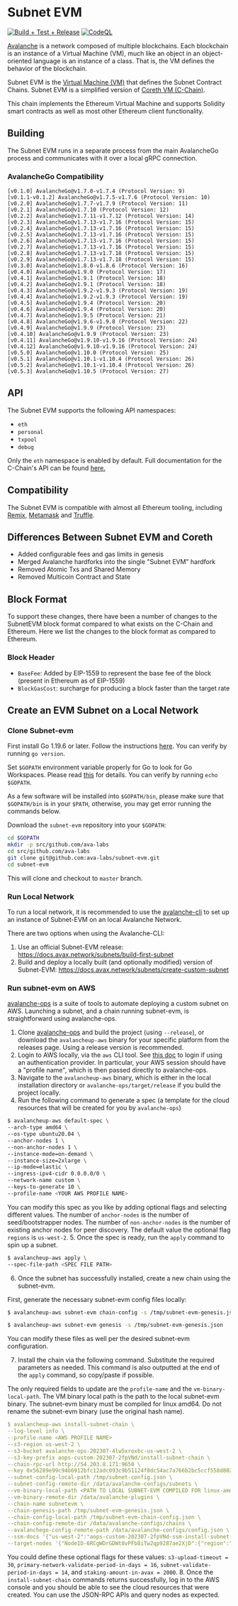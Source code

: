 # Subnet EVM

[![Build + Test + Release](https://github.com/ava-labs/subnet-evm/actions/workflows/lint-tests-release.yml/badge.svg)](https://github.com/ava-labs/subnet-evm/actions/workflows/lint-tests-release.yml)
[![CodeQL](https://github.com/ava-labs/subnet-evm/actions/workflows/codeql-analysis.yml/badge.svg)](https://github.com/ava-labs/subnet-evm/actions/workflows/codeql-analysis.yml)

[Avalanche](https://docs.avax.network/overview/getting-started/avalanche-platform) is a network composed of multiple blockchains.
Each blockchain is an instance of a Virtual Machine (VM), much like an object in an object-oriented language is an instance of a class.
That is, the VM defines the behavior of the blockchain.

Subnet EVM is the [Virtual Machine (VM)](https://docs.avax.network/learn/avalanche/virtual-machines) that defines the Subnet Contract Chains. Subnet EVM is a simplified version of [Coreth VM (C-Chain)](https://github.com/ava-labs/coreth).

This chain implements the Ethereum Virtual Machine and supports Solidity smart contracts as well as most other Ethereum client functionality.

## Building

The Subnet EVM runs in a separate process from the main AvalancheGo process and communicates with it over a local gRPC connection.

### AvalancheGo Compatibility

```text
[v0.1.0] AvalancheGo@v1.7.0-v1.7.4 (Protocol Version: 9)
[v0.1.1-v0.1.2] AvalancheGo@v1.7.5-v1.7.6 (Protocol Version: 10)
[v0.2.0] AvalancheGo@v1.7.7-v1.7.9 (Protocol Version: 11)
[v0.2.1] AvalancheGo@v1.7.10 (Protocol Version: 12)
[v0.2.2] AvalancheGo@v1.7.11-v1.7.12 (Protocol Version: 14)
[v0.2.3] AvalancheGo@v1.7.13-v1.7.16 (Protocol Version: 15)
[v0.2.4] AvalancheGo@v1.7.13-v1.7.16 (Protocol Version: 15)
[v0.2.5] AvalancheGo@v1.7.13-v1.7.16 (Protocol Version: 15)
[v0.2.6] AvalancheGo@v1.7.13-v1.7.16 (Protocol Version: 15)
[v0.2.7] AvalancheGo@v1.7.13-v1.7.16 (Protocol Version: 15)
[v0.2.8] AvalancheGo@v1.7.13-v1.7.18 (Protocol Version: 15)
[v0.2.9] AvalancheGo@v1.7.13-v1.7.18 (Protocol Version: 15)
[v0.3.0] AvalancheGo@v1.8.0-v1.8.6 (Protocol Version: 16)
[v0.4.0] AvalancheGo@v1.9.0 (Protocol Version: 17)
[v0.4.1] AvalancheGo@v1.9.1 (Protocol Version: 18)
[v0.4.2] AvalancheGo@v1.9.1 (Protocol Version: 18)
[v0.4.3] AvalancheGo@v1.9.2-v1.9.3 (Protocol Version: 19)
[v0.4.4] AvalancheGo@v1.9.2-v1.9.3 (Protocol Version: 19)
[v0.4.5] AvalancheGo@v1.9.4 (Protocol Version: 20)
[v0.4.6] AvalancheGo@v1.9.4 (Protocol Version: 20)
[v0.4.7] AvalancheGo@v1.9.5 (Protocol Version: 21)
[v0.4.8] AvalancheGo@v1.9.6-v1.9.8 (Protocol Version: 22)
[v0.4.9] AvalancheGo@v1.9.9 (Protocol Version: 23)
[v0.4.10] AvalancheGo@v1.9.9 (Protocol Version: 23)
[v0.4.11] AvalancheGo@v1.9.10-v1.9.16 (Protocol Version: 24)
[v0.4.12] AvalancheGo@v1.9.10-v1.9.16 (Protocol Version: 24)
[v0.5.0] AvalancheGo@v1.10.0 (Protocol Version: 25)
[v0.5.1] AvalancheGo@v1.10.1-v1.10.4 (Protocol Version: 26)
[v0.5.2] AvalancheGo@v1.10.1-v1.10.4 (Protocol Version: 26)
[v0.5.3] AvalancheGo@v1.10.5 (Protocol Version: 27)
```

## API

The Subnet EVM supports the following API namespaces:

- `eth`
- `personal`
- `txpool`
- `debug`

Only the `eth` namespace is enabled by default.
Full documentation for the C-Chain's API can be found [here.](https://docs.avax.network/apis/avalanchego/apis/c-chain)

## Compatibility

The Subnet EVM is compatible with almost all Ethereum tooling, including [Remix](https://docs.avax.network/dapps/smart-contracts/deploy-a-smart-contract-on-avalanche-using-remix-and-metamask/), [Metamask](https://docs.avax.network/dapps/smart-contracts/deploy-a-smart-contract-on-avalanche-using-remix-and-metamask/) and [Truffle](https://docs.avax.network/dapps/smart-contracts/using-truffle-with-the-avalanche-c-chain/).

## Differences Between Subnet EVM and Coreth

- Added configurable fees and gas limits in genesis
- Merged Avalanche hardforks into the single "Subnet EVM" hardfork
- Removed Atomic Txs and Shared Memory
- Removed Multicoin Contract and State

## Block Format

To support these changes, there have been a number of changes to the SubnetEVM block format compared to what exists on the C-Chain and Ethereum. Here we list the changes to the block format as compared to Ethereum.

### Block Header

- `BaseFee`: Added by EIP-1559 to represent the base fee of the block (present in Ethereum as of EIP-1559)
- `BlockGasCost`: surcharge for producing a block faster than the target rate

## Create an EVM Subnet on a Local Network

### Clone Subnet-evm

First install Go 1.19.6 or later. Follow the instructions [here](https://golang.org/doc/install). You can verify by running `go version`.

Set `$GOPATH` environment variable properly for Go to look for Go Workspaces. Please read [this](https://go.dev/doc/gopath_code) for details. You can verify by running `echo $GOPATH`.

As a few software will be installed into `$GOPATH/bin`, please make sure that `$GOPATH/bin` is in your `$PATH`, otherwise, you may get error running the commands below.

Download the `subnet-evm` repository into your `$GOPATH`:

```sh
cd $GOPATH
mkdir -p src/github.com/ava-labs
cd src/github.com/ava-labs
git clone git@github.com:ava-labs/subnet-evm.git
cd subnet-evm
```

This will clone and checkout to `master` branch.

### Run Local Network

To run a local network, it is recommended to use the [avalanche-cli](https://github.com/ava-labs/avalanche-cli#avalanche-cli) to set up an instance of Subnet-EVM on an local Avalanche Network.

There are two options when using the Avalanche-CLI:

1. Use an official Subnet-EVM release: https://docs.avax.network/subnets/build-first-subnet
2. Build and deploy a locally built (and optionally modified) version of Subnet-EVM: https://docs.avax.network/subnets/create-custom-subnet


### Run subnet-evm on AWS

[avalanche-ops](https://github.com/ava-labs/avalanche-ops) is a suite of tools to automate deploying a custom subnet on AWS. Launching a subnet, and a chain running subnet-evm, is straightforward using avalanche-ops. 

1. Clone [avalanche-ops](https://github.com/ava-labs/avalanche-ops) and build the project (using `--release`), or download the `avalancheup-aws` binary for your specific platform from the releases page. Using a release version is recommended.
2. Login to AWS locally, via the `aws` CLI tool. See [this doc](https://github.com/ava-labs/avalanche-ops#permissions) to login if using an authentication provider. In particular, your AWS session should have a "profile name", which is then passed directly to avalanche-ops.
3. Navigate to the `avalancheup-aws` binary, which is either in the local installation directory or `avalanche-ops/target/release` if you build the project locally.
4. Run the following command to generate a spec (a template for the cloud resources that will be created for you by `avalanche-ops`)
```bash
$ avalancheup-aws default-spec \
--arch-type amd64 \
--os-type ubuntu20.04 \
--anchor-nodes 1 \
--non-anchor-nodes 1 \
--instance-mode=on-demand \
--instance-size=2xlarge \
--ip-mode=elastic \
--ingress-ipv4-cidr 0.0.0.0/0 \
--network-name custom \
--keys-to-generate 10 \
--profile-name <YOUR AWS PROFILE NAME>
```
You can modify this spec as you like by adding optional flags and selecting different values.
The number of `anchor-nodes` is the number of seed/bootstrapper nodes.
The number of `non-anchor-nodes` is the number of existing anchor nodes for peer discovery.
The default value the optional flag `regions` is `us-west-2`. 
5. Once the spec is ready, run the `apply` command to spin up a subnet. 
```bash
$ avalancheup-aws apply \
--spec-file-path <SPEC FILE PATH>
```

6. Once the subnet has successfully installed, create a new chain using the subnet-evm.

First, generate the necessary subnet-evm config files locally:
```bash
$ avalancheup-aws subnet-evm chain-config -s /tmp/subnet-evm-genesis.json
``` 
```bash
$ avalancheup-aws subnet-evm genesis -s /tmp/subnet-evm-genesis.json
```
You can modify these files as well per the desired subnet-evm configuration. 

7. Install the chain via the following command. Substitute the required parameters as needed. This command is also outputted at the end of the `apply` command, so copy/paste if possible.

The only required fields to update are the `profile-name` and the `vm-binary-local-path`. The VM binary local path is the path to the local subnet-evm binary. The subnet-evm binary must be compiled for linux amd64. Do not rename the subnet-evm binary (use the original hash name).
```yaml
$ avalancheup-aws install-subnet-chain \
--log-level info \
--profile-name <AWS PROFILE NAME> 
--s3-region us-west-2 \
--s3-bucket avalanche-ops-202307-4lw5xroxbc-us-west-2 \
--s3-key-prefix aops-custom-202307-2fpVNd/install-subnet-chain \
--chain-rpc-url http://54.203.8.171:9650 \
--key 0x56289e99c94b6912bfc12adc093c9b51124f0dc54ac7a766b2bc5ccf558d8027 \
--subnet-config-local-path /tmp/subnet-config.json \
--subnet-config-remote-dir /data/avalanche-configs/subnets \
--vm-binary-local-path <PATH TO LOCAL SUBNET-EVM COMPILED FOR linux-amd64> \
--vm-binary-remote-dir /data/avalanche-plugins \
--chain-name subnetevm \
--chain-genesis-path /tmp/subnet-evm-genesis.json \
--chain-config-local-path /tmp/subnet-evm-chain-config.json \
--chain-config-remote-dir /data/avalanche-configs/chains \
--avalanchego-config-remote-path /data/avalanche-configs/config.json \
--ssm-docs '{"us-west-2":"aops-custom-202307-2fpVNd-ssm-install-subnet-chain"}' \
--target-nodes '{"NodeID-6RCgWDrGDWt8vPFb8iTw2qp9287ae2XjD":{"region":"us-west-2","machine_id":"i-058653a153723d60a"},"NodeID-2bVWnx4sFGfzCTi8ntTHcdTKc7KJbGUKi":{"region":"us-west-2","machine_id":"i-08417d553a2f18491"}}'
```

You could define these optional flags for these values: `s3-upload-timeout = 30`, `primary-network-validate-period-in-days = 16`, `subnet-validate-period-in-days = 14`, and
`staking-amount-in-avax = 2000`.
8. Once the `install-subnet-chain` commands returns successfully, log in to the AWS console and you should be able to see the cloud resources that were created. You can use the JSON-RPC APIs and query nodes as expected.